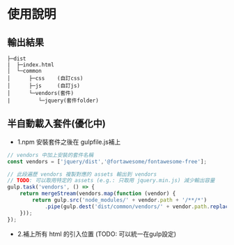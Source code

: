 # 使用說明

## 輸出結果
```
├─dist
|  ├─index.html
│  └─common
│      ├─css    (自訂css)
│      ├─js     (自訂js)
│      └─vendors(套件)
|         └─jquery(套件folder)
```
## 半自動載入套件(優化中)
* 1.npm 安裝套件之後在 gulpfile.js補上

```js
// vendors 中加上安裝的套件名稱
const vendors = ['jquery/dist','@fortawesome/fontawesome-free'];

// 此段遍歷 vendors 複製對應的 assets 輸出到 vendors
// TODO: 可以取用特定的 assets (e.g.: 只取用 jquery.min.js) 減少輸出容量
gulp.task('vendors', () => {
    return mergeStream(vendors.map(function (vendor) {
        return gulp.src('node_modules/' + vendor.path + '/**/*')
            .pipe(gulp.dest('dist/common/vendors/' + vendor.path.replace(/\/.*/, '')));
    }));
});
```
* 2.補上所有 html 的引入位置 (TODO: 可以統一在gulp設定)




